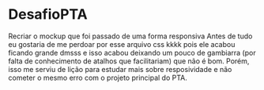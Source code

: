 # DesafioPTA
Recriar o mockup que foi passado de uma forma responsiva 
Antes de tudo eu gostaria de me perdoar por esse arquivo css kkkk pois ele acabou ficando grande dmsss e isso acabou deixando um pouco de gambiarra (por falta de conhecimento de atalhos que facilitariam) que não é bom. Porém, isso me serviu de lição para estudar mais sobre resposividade e não cometer o mesmo erro com o projeto principal do PTA.
